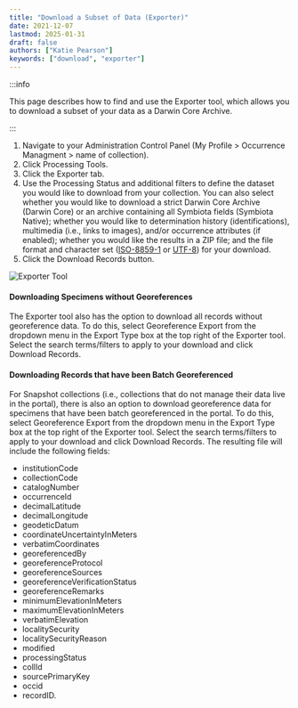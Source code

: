 ```yaml
---
title: "Download a Subset of Data (Exporter)"
date: 2021-12-07
lastmod: 2025-01-31
draft: false
authors: ["Katie Pearson"]
keywords: ["download", "exporter"]
---
```


:::info

This page describes how to find and use the Exporter tool, which allows you to download a subset of your data as a Darwin Core Archive.

:::

1. Navigate to your Administration Control Panel (My Profile > Occurrence Managment > name of collection).
2. Click Processing Tools.
3. Click the Exporter tab.
4. Use the Processing Status and additional filters to define the dataset you would like to download from your collection. You can also select whether you would like to download a strict Darwin Core Archive (Darwin Core) or an archive containing all Symbiota fields (Symbiota Native); whether you would like to determination history (identifications), multimedia (i.e., links to images), and/or occurrence attributes (if enabled); whether you would like the results in a ZIP file; and the file format and character set ([ISO-8859-1](https://en.wikipedia.org/wiki/ISO/IEC_8859-1) or [UTF-8](https://en.wikipedia.org/wiki/UTF-8)) for your download.
5. Click the Download Records button.

![Exporter Tool](/img/exportertool.PNG)

#### Downloading Specimens without Georeferences

The Exporter tool also has the option to download all records without georeference data. To do this, select Georeference Export from the dropdown menu in the Export Type box at the top right of the Exporter tool. Select the search terms/filters to apply to your download and click Download Records.

#### Downloading Records that have been Batch Georeferenced

For Snapshot collections (i.e., collections that do not manage their data live in the portal), there is also an option to download georeference data for specimens that have been batch georeferenced in the portal. To do this, select Georeference Export from the dropdown menu in the Export Type box at the top right of the Exporter tool. Select the search terms/filters to apply to your download and click Download Records. The resulting file will include the following fields:

- institutionCode
- collectionCode
- catalogNumber
- occurrenceId
- decimalLatitude
- decimalLongitude
- geodeticDatum
- coordinateUncertaintyInMeters
- verbatimCoordinates
- georeferencedBy
- georeferenceProtocol
- georeferenceSources
- georeferenceVerificationStatus
- georeferenceRemarks
- minimumElevationInMeters
- maximumElevationInMeters
- verbatimElevation
- localitySecurity
- localitySecurityReason
- modified
- processingStatus
- collId
- sourcePrimaryKey
- occid
- recordID.
